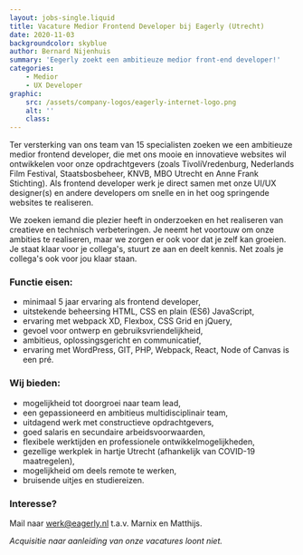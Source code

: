 ```yaml
---
layout: jobs-single.liquid
title: Vacature Medior Frontend Developer bij Eagerly (Utrecht)
date: 2020-11-03
backgroundcolor: skyblue
author: Bernard Nijenhuis
summary: 'Eegerly zoekt een ambitieuze medior front-end developer!'
categories:
    - Medior
    - UX Developer
graphic:
    src: /assets/company-logos/eagerly-internet-logo.png
    alt: ''
    class:
---
```

Ter versterking van ons team van 15 specialisten zoeken we een ambitieuze medior frontend developer, die met ons mooie en innovatieve websites wil ontwikkelen voor onze opdrachtgevers (zoals TivoliVredenburg, Nederlands Film Festival, Staatsbosbeheer, KNVB, MBO Utrecht en Anne Frank Stichting). Als frontend developer werk je direct samen met onze UI/UX designer(s) en andere developers om snelle en in het oog springende websites te realiseren.

We zoeken iemand die plezier heeft in onderzoeken en het realiseren van creatieve en technisch verbeteringen. Je neemt het voortouw om onze ambities te realiseren, maar we zorgen er ook voor dat je zelf kan groeien. Je staat klaar voor je collega's, stuurt ze aan en deelt kennis. Net zoals je collega's ook voor jou klaar staan.

### Functie eisen:

-   minimaal 5 jaar ervaring als frontend developer,
-   uitstekende beheersing HTML, CSS en plain (ES6) JavaScript,
-   ervaring met webpack XD, Flexbox, CSS Grid en jQuery,
-   gevoel voor ontwerp en gebruiksvriendelijkheid,
-   ambitieus, oplossingsgericht en communicatief,
-   ervaring met WordPress, GIT, PHP, Webpack, React, Node of Canvas is een pré.

### Wij bieden:

-   mogelijkheid tot doorgroei naar team lead,
-   een gepassioneerd en ambitieus multidisciplinair team,
-   uitdagend werk met constructieve opdrachtgevers,
-   goed salaris en secundaire arbeidsvoorwaarden,
-   flexibele werktijden en professionele ontwikkelmogelijkheden,
-   gezellige werkplek in hartje Utrecht (afhankelijk van COVID-19 maatregelen),
-   mogelijkheid om deels remote te werken,
-   bruisende uitjes en studiereizen.

### Interesse?

Mail naar [werk@eagerly.nl](mailto:werk@eagerly.nl) t.a.v. Marnix en Matthijs.

_Acquisitie naar aanleiding van onze vacatures loont niet._
